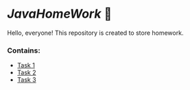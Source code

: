 # *JavaHomeWork* 📁️
Hello, everyone! 
This repository is created to store homework.

### Contains:
  - <a href="https://github.com/Kasymbekov/JavaHomeWork/tree/master/src/Task1">Task 1</a>
  - <a href="https://github.com/Kasymbekov/JavaHomeWork/tree/master/src/Task2">Task 2</a>
  - <a href="https://github.com/Kasymbekov/JavaHomeWork/tree/master/src/Task3">Task 3</a>
